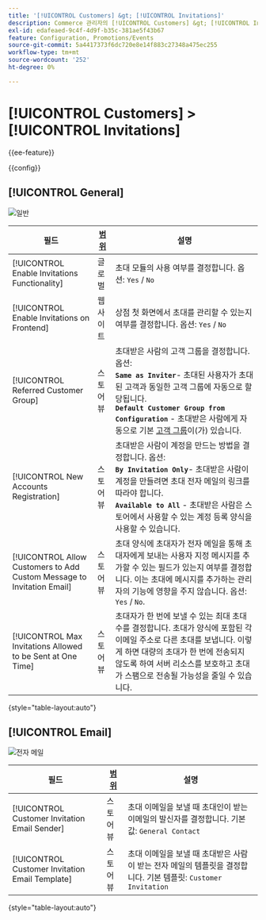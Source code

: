 ```yaml
---
title: '[!UICONTROL Customers] &gt; [!UICONTROL Invitations]'
description: Commerce 관리자의 [!UICONTROL Customers] &gt; [!UICONTROL Invitations] 페이지에서 구성 설정을 검토하십시오.
exl-id: edafeaed-9c4f-4d9f-b35c-381ae5f43b67
feature: Configuration, Promotions/Events
source-git-commit: 5a4417373f6dc720e8e14f883c27348a475ec255
workflow-type: tm+mt
source-wordcount: '252'
ht-degree: 0%

---
```


# [!UICONTROL Customers] > [!UICONTROL Invitations]

{{ee-feature}}

{{config}}

## [!UICONTROL General]

![일반](./assets/invitations-general.png)<!-- zoom -->

<!-- [General](https://experienceleague.adobe.com/ko/docs/commerce-admin/marketing/promotions/events/invitations#enable-invitations-for-your-store) -->

| 필드 | [범위](../../getting-started/websites-stores-views.md#scope-settings) | 설명 |
|--- |--- |--- |
| [!UICONTROL Enable Invitations Functionality] | 글로벌 | 초대 모듈의 사용 여부를 결정합니다. 옵션: `Yes` / `No` |
| [!UICONTROL Enable Invitations on Frontend] | 웹 사이트 | 상점 첫 화면에서 초대를 관리할 수 있는지 여부를 결정합니다. 옵션: `Yes` / `No` |
| [!UICONTROL Referred Customer Group] | 스토어 뷰 | 초대받은 사람의 고객 그룹을 결정합니다. 옵션: <br/>**`Same as Inviter`**- 초대된 사용자가 초대된 고객과 동일한 고객 그룹에 자동으로 할당됩니다.<br/>**`Default Customer Group from Configuration`** - 초대받은 사람에게 자동으로 기본 [고객 그룹](../../customers/customer-groups.md)이(가) 있습니다. |
| [!UICONTROL New Accounts Registration] | 스토어 뷰 | 초대받은 사람이 계정을 만드는 방법을 결정합니다. 옵션: <br/>**`By Invitation Only`**- 초대받은 사람이 계정을 만들려면 초대 전자 메일의 링크를 따라야 합니다.<br/>**`Available to All`** - 초대받은 사람은 스토어에서 사용할 수 있는 계정 등록 양식을 사용할 수 있습니다. |
| [!UICONTROL Allow Customers to Add Custom Message to Invitation Email] | 스토어 뷰 | 초대 양식에 초대자가 전자 메일을 통해 초대자에게 보내는 사용자 지정 메시지를 추가할 수 있는 필드가 있는지 여부를 결정합니다. 이는 초대에 메시지를 추가하는 관리자의 기능에 영향을 주지 않습니다. 옵션: `Yes` / `No`. |
| [!UICONTROL Max Invitations Allowed to be Sent at One Time] | 스토어 뷰 | 초대자가 한 번에 보낼 수 있는 최대 초대 수를 결정합니다. 초대가 양식에 포함된 각 이메일 주소로 다른 초대를 보냅니다. 이렇게 하면 대량의 초대가 한 번에 전송되지 않도록 하여 서버 리소스를 보호하고 초대가 스팸으로 전송될 가능성을 줄일 수 있습니다. |

{style="table-layout:auto"}

## [!UICONTROL Email]

![전자 메일](./assets/invitations-email.png)<!-- zoom -->

<!-- [Email](https://experienceleague.adobe.com/ko/docs/commerce-admin/marketing/promotions/events/invitations#enable-invitations-for-your-store) -->

| 필드 | [범위](../../getting-started/websites-stores-views.md#scope-settings) | 설명 |
|--- |--- |--- |
| [!UICONTROL Customer Invitation Email Sender] | 스토어 뷰 | 초대 이메일을 보낼 때 초대인이 받는 이메일의 발신자를 결정합니다. 기본값: `General Contact` |
| [!UICONTROL Customer Invitation Email Template] | 스토어 뷰 | 초대 이메일을 보낼 때 초대받은 사람이 받는 전자 메일의 템플릿을 결정합니다. 기본 템플릿: `Customer Invitation` |

{style="table-layout:auto"}
